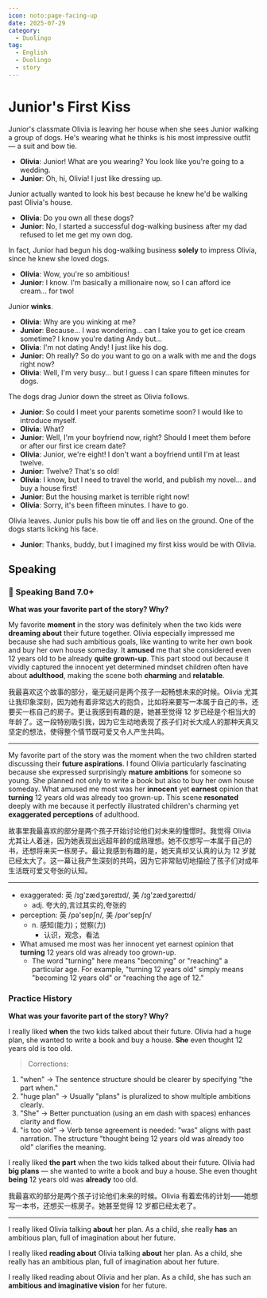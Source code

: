 ```yaml
---
icon: noto:page-facing-up
date: 2025-07-29
category:
  - Duolingo
tag:
  - English
  - Duolingo
  - story
---
```


# Junior's First Kiss

Junior's classmate Olivia is leaving her house when she sees Junior walking a group of dogs. He's wearing what he thinks is his most impressive outfit — a suit and bow tie.

- **Olivia**: Junior! What are you wearing? You look like you're going to a wedding.
- **Junior**: Oh, hi, Olivia! I just like dressing up.

Junior actually wanted to look his best because he knew he'd be walking past Olivia's house.

- **Olivia**: Do you own all these dogs?
- **Junior**: No, I started a successful dog-walking business after my dad refused to let me get my own dog.

In fact, Junior had begun his dog-walking business **solely** to impress Olivia, since he knew she loved dogs.

- **Olivia**: Wow, you're so ambitious!
- **Junior**: I know. I'm basically a millionaire now, so I can afford ice cream… for two!

Junior **winks**.

- **Olivia**: Why are you winking at me?
- **Junior**: Because… I was wondering… can I take you to get ice cream sometime? I know you're dating Andy but…
- **Olivia**: I'm not dating Andy! I just like his dog.
- **Junior**: Oh really? So do you want to go on a walk with me and the dogs right now?
- **Olivia**: Well, I'm very busy… but I guess I can spare fifteen minutes for dogs.

The dogs drag Junior down the street as Olivia follows.

- **Junior**: So could I meet your parents sometime soon? I would like to introduce myself.
- **Olivia**: What?
- **Junior**: Well, I'm your boyfriend now, right? Should I meet them before or after our first ice cream date?
- **Olivia**: Junior, we're eight! I don't want a boyfriend until I'm at least twelve.
- **Junior**: Twelve? That's so old!
- **Olivia**: I know, but I need to travel the world, and publish my novel… and buy a house first!
- **Junior**: But the housing market is terrible right now!
- **Olivia**: Sorry, it's been fifteen minutes. I have to go.

Olivia leaves. Junior pulls his bow tie off and lies on the ground. One of the dogs starts licking his face.

- **Junior**: Thanks, buddy, but I imagined my first kiss would be with Olivia.

## Speaking

### 🌟 Speaking Band 7.0+

**What was your favorite part of the story? Why?**

My favorite **moment** in the story was definitely when the two kids were **dreaming about** their future together. Olivia especially impressed me because she had such ambitious goals, like wanting to write her own book and buy her own house someday. It **amused** me that she considered even 12 years old to be already **quite grown-up**. This part stood out because it vividly captured the innocent yet determined mindset children often have about **adulthood**, making the scene both **charming** and **relatable**.

我最喜欢这个故事的部分，毫无疑问是两个孩子一起畅想未来的时候。Olivia 尤其让我印象深刻，因为她有着非常远大的抱负，比如将来要写一本属于自己的书，还要买一栋自己的房子。更让我感到有趣的是，她甚至觉得 12 岁已经是个相当大的年龄了。这一段特别吸引我，因为它生动地表现了孩子们对长大成人的那种天真又坚定的想法，使得整个情节既可爱又令人产生共鸣。

---

My favorite part of the story was the moment when the two children started discussing their **future aspirations**. I found Olivia particularly fascinating because she expressed surprisingly **mature ambitions** for someone so young. She planned not only to write a book but also to buy her own house someday. What amused me most was her **innocent** yet **earnest** opinion that **turning** 12 years old was already too grown-up. This scene **resonated** deeply with me because it perfectly illustrated children's charming yet **exaggerated perceptions** of adulthood.

故事里我最喜欢的部分是两个孩子开始讨论他们对未来的憧憬时。我觉得 Olivia 尤其让人着迷，因为她表现出远超年龄的成熟理想。她不仅想写一本属于自己的书，还想将来买一栋房子。最让我感到有趣的是，她天真却又认真的认为 12 岁就已经太大了。这一幕让我产生深刻的共鸣，因为它非常贴切地描绘了孩子们对成年生活既可爱又夸张的认知。

---

- exaggerated: 英 /ɪɡ'zædʒəreɪtɪd/, 美 /ɪɡ'zædʒəreɪtɪd/
  - adj. 夸大的,言过其实的,夸张的
- perception: 英 /pə'sepʃn/, 美 /pər'sepʃn/
  - n. 感知(能力)；觉察(力)
    - 认识，观念，看法
- What amused me most was her innocent yet earnest opinion that **turning** 12 years old was already too grown-up.
  - The word "turning" here means "becoming" or "reaching" a particular age. For example, "turning 12 years old" simply means "becoming 12 years old" or "reaching the age of 12."

### Practice History

**What was your favorite part of the story? Why?**

I really liked **when** the two kids talked about their future. Olivia had a huge plan, she wanted to write a book and buy a house. **She** even thought 12 years old is too old.

> Corrections:

1. "when" → The sentence structure should be clearer by specifying "the part when."
2. "huge plan" → Usually "plans" is pluralized to show multiple ambitions clearly.
3. "She" → Better punctuation (using an em dash with spaces) enhances clarity and flow.
4. "is too old" → Verb tense agreement is needed: "was" aligns with past narration. The structure "thought being 12 years old was already too old" clarifies the meaning.

I really liked **the part** when the two kids talked about their future. Olivia had **big plans** — she wanted to write a book and buy a house. She even thought **being** 12 years old was **already** too old.

我最喜欢的部分是两个孩子讨论他们未来的时候。Olivia 有着宏伟的计划——她想写一本书，还想买一栋房子。她甚至觉得 12 岁都已经太老了。

---

I really liked Olivia talking **about** her plan. As a child, she really **has** an ambitious plan, full of imagination about her future.

I really liked **reading about** Olivia talking **about** her plan. As a child, she really has an ambitious plan, full of imagination about her future.

I really liked reading about Olivia and her plan. As a child, she has such an **ambitious and imaginative vision** for her future.
